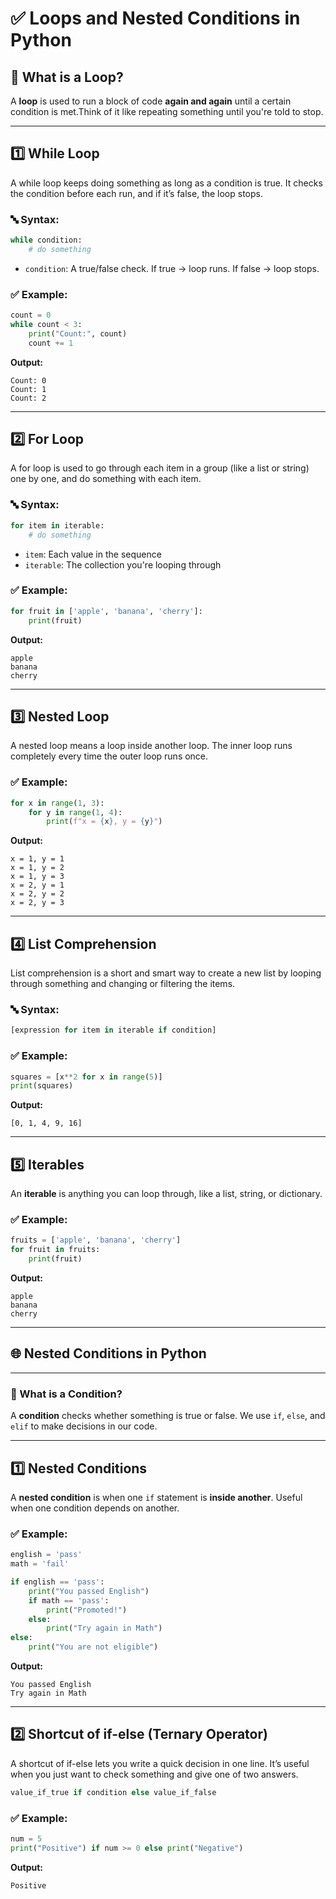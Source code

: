 # ✅ Loops and Nested Conditions in Python 
## 🔁 What is a Loop?

A **loop** is used to run a block of code **again and again** until a certain condition is met.Think of it like repeating something until you're told to stop.

---

## 1️⃣ While Loop

A while loop keeps doing something as long as a condition is true. It checks the condition before each run, and if it’s false, the loop stops.

### 🔤 Syntax:
```python
while condition:
    # do something
```

- `condition`: A true/false check. If true → loop runs. If false → loop stops.

### ✅ Example:
```python
count = 0
while count < 3:
    print("Count:", count)
    count += 1
```
**Output:**
```
Count: 0  
Count: 1  
Count: 2
```

---

## 2️⃣ For Loop

A for loop is used to go through each item in a group (like a list or string) one by one, and do something with each item.

### 🔤 Syntax:
```python
for item in iterable:
    # do something
```

- `item`: Each value in the sequence
- `iterable`: The collection you're looping through

### ✅ Example:
```python
for fruit in ['apple', 'banana', 'cherry']:
    print(fruit)
```
**Output:**
```
apple  
banana  
cherry
```

---

## 3️⃣ Nested Loop

A nested loop means a loop inside another loop. The inner loop runs completely every time the outer loop runs once.

### ✅ Example:
```python
for x in range(1, 3):
    for y in range(1, 4):
        print(f"x = {x}, y = {y}")
```
**Output:**
```
x = 1, y = 1  
x = 1, y = 2  
x = 1, y = 3  
x = 2, y = 1  
x = 2, y = 2  
x = 2, y = 3
```

---

## 4️⃣ List Comprehension

List comprehension is a short and smart way to create a new list by looping through something and changing or filtering the items.

### 🔤 Syntax:
```python
[expression for item in iterable if condition]
```

### ✅ Example:
```python
squares = [x**2 for x in range(5)]
print(squares)
```
**Output:**
```
[0, 1, 4, 9, 16]
```

---

## 5️⃣ Iterables

An **iterable** is anything you can loop through, like a list, string, or dictionary.

### ✅ Example:
```python
fruits = ['apple', 'banana', 'cherry']
for fruit in fruits:
    print(fruit)
```
**Output:**
```
apple  
banana  
cherry
```

---

## 🌐 Nested Conditions in Python

---

### 📘 What is a Condition?
A **condition** checks whether something is true or false. We use `if`, `else`, and `elif` to make decisions in our code.

---

## 1️⃣ Nested Conditions

A **nested condition** is when one `if` statement is **inside another**. Useful when one condition depends on another.

### ✅ Example:
```python
english = 'pass'
math = 'fail'

if english == 'pass':
    print("You passed English")
    if math == 'pass':
        print("Promoted!")
    else:
        print("Try again in Math")
else:
    print("You are not eligible")
```
**Output:**
```
You passed English  
Try again in Math
```

---

## 2️⃣ Shortcut of if-else (Ternary Operator)

A shortcut of if-else lets you write a quick decision in one line. It’s useful when you just want to check something and give one of two answers.

```python
value_if_true if condition else value_if_false
```

### ✅ Example:
```python
num = 5
print("Positive") if num >= 0 else print("Negative")
```
**Output:**
```
Positive
```
